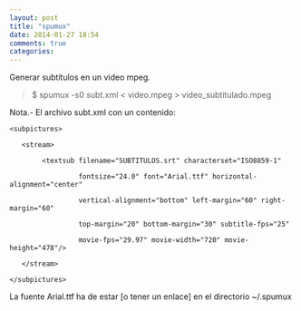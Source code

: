 ```yaml
---
layout: post
title: "spumux"
date: 2014-01-27 18:54
comments: true
categories: 
---
```

Generar subtítulos en un video mpeg.

>$ spumux -s0 subt.xml < video.mpeg > video_subtitulado.mpeg

Nota.- El archivo subt.xml con un contenido:

	<subpictures>

	   <stream>

	        <textsub filename="SUBTITULOS.srt" characterset="ISO8859-1"

	                 fontsize="24.0" font="Arial.ttf" horizontal-alignment="center"

	                 vertical-alignment="bottom" left-margin="60" right-margin="60"

	                 top-margin="20" bottom-margin="30" subtitle-fps="25"

	                 movie-fps="29.97" movie-width="720" movie-height="478"/>

	   </stream>

	</subpictures>

La fuente Arial.ttf ha de estar [o tener un enlace] en el directorio ~/.spumux

